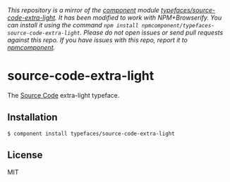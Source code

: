 *This repository is a mirror of the [component](http://component.io) module [typefaces/source-code-extra-light](http://github.com/typefaces/source-code-extra-light). It has been modified to work with NPM+Browserify. You can install it using the command `npm install npmcomponent/typefaces-source-code-extra-light`. Please do not open issues or send pull requests against this repo. If you have issues with this repo, report it to [npmcomponent](https://github.com/airportyh/npmcomponent).*
# source-code-extra-light
  
  The [Source Code](https://typekit.com/fonts/source-sans-pro) extra-light typeface.

## Installation

    $ component install typefaces/source-code-extra-light

## License

  MIT
